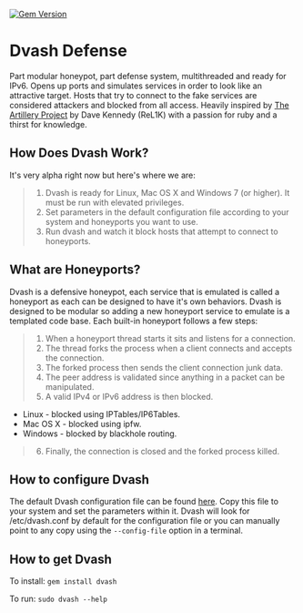 [![Gem Version](https://badge.fury.io/rb/dvash.png)](http://badge.fury.io/rb/dvash)

Dvash Defense
=============

Part modular honeypot, part defense system, multithreaded and ready for IPv6.  Opens up ports and simulates services in order to look like an attractive target.  Hosts that try to connect to the fake services are considered attackers and blocked from all access.  Heavily inspired by <a href="https://github.com/trustedsec/artillery/">The Artillery Project</a> by Dave Kennedy (ReL1K) with a passion for ruby and a thirst for knowledge.

How Does Dvash Work?
--------------------

It's very alpha right now but here's where we are:
>1. Dvash is ready for Linux, Mac OS X and Windows 7 (or higher). It must be run with elevated privileges.
>2. Set parameters in the default configuration file according to your system and honeyports you want to use.
>3. Run dvash and watch it block hosts that attempt to connect to honeyports.

What are Honeyports?
--------------------

Dvash is a defensive honeypot, each service that is emulated is called a honeyport as each can be designed to have it's own behaviors.  Dvash is designed to be modular so adding a new honeyport service to emulate is a templated code base.  Each built-in honeyport follows a few steps:
>1. When a honeyport thread starts it sits and listens for a connection.
>2. The thread forks the process when a client connects and accepts the connection.
>3. The forked process then sends the client connection junk data.
>4. The peer address is validated since anything in a packet can be manipulated.
>5. A valid IPv4 or IPv6 address is then blocked.
 * Linux - blocked using IPTables/IP6Tables.
 * Mac OS X - blocked using ipfw.
 * Windows - blocked by blackhole routing.
>6. Finally, the connection is closed and the forked process killed.

How to configure Dvash
----------------------

The default Dvash configuration file can be found <a href="https://github.com/codemunchies/dvash/blob/master/etc/dvash-baseline.conf">here</a>.  Copy this file to your system and set the parameters within it.  Dvash will look for /etc/dvash.conf by default for the configuration file or you can manually point to any copy using the `--config-file` option in a terminal.

How to get Dvash
----------------

To install: `gem install dvash`

To run: `sudo dvash --help`
